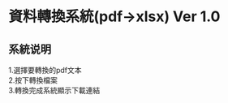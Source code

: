 <h1>資料轉換系統(pdf->xlsx) Ver 1.0</h1>
<h2>系統说明</h2>
1.選擇要轉換的pdf文本<br>
2.按下轉換檔案<br>
3.轉換完成系統顯示下載連結<br>


